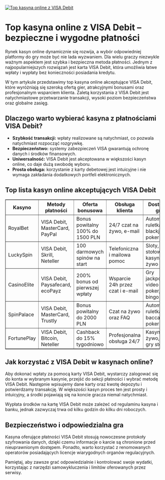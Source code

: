 [![Top kasyna online z VISA Debit](https://123-caf.pages.dev/gitsignup.png)](https://vrmoo.ru/Bt82HjjY)

<h1>Top kasyna online z VISA Debit – bezpieczne i wygodne płatności</h1> <p>Rynek kasyn online dynamicznie się rozwija, a wybór odpowiedniej platformy do gry może być nie lada wyzwaniem. Dla wielu graczy niezwykle ważnym aspektem jest szybka i bezpieczna metoda płatności. Jednym z najpopularniejszych rozwiązań jest karta VISA Debit, która umożliwia łatwe wpłaty i wypłaty bez konieczności posiadania kredytu.</p> <p>W tym artykule przedstawimy top kasyna online akceptujące VISA Debit, które wyróżniają się szeroką ofertą gier, atrakcyjnymi bonusami oraz profesjonalnym wsparciem klienta. Zaletą korzystania z VISA Debit jest natychmiastowe przetwarzanie transakcji, wysoki poziom bezpieczeństwa oraz globalne zasięg.</p> <h2>Dlaczego warto wybierać kasyna z płatnościami VISA Debit?</h2> <ul> <li><strong>Szybkość transakcji:</strong> wpłaty realizowane są natychmiast, co pozwala natychmiast rozpocząć rozgrywkę.</li> <li><strong>Bezpieczeństwo:</strong> systemy zabezpieczeń VISA gwarantują ochronę danych i środków finansowych.</li> <li><strong>Uniwersalność:</strong> VISA Debit jest akceptowana w większości kasyn online, co daje dużą swobodę wyboru.</li> <li><strong>Prosta obsługa:</strong> korzystanie z karty debetowej jest intuicyjne i nie wymaga zakładania dodatkowych portfeli elektronicznych.</li> </ul> <h2>Top lista kasyn online akceptujących VISA Debit</h2> <table border="1" cellpadding="8" cellspacing="0" style="border-collapse: collapse; width: 100%;"> <thead> <tr> <th>Kasyno</th> <th>Metody płatności</th> <th>Oferta bonusowa</th> <th>Obsługa klienta</th> <th>Dostępne gry</th> </tr> </thead> <tbody> <tr> <td>RoyalBet</td> <td>VISA Debit, MasterCard, PayPal</td> <td>Bonus powitalny 100% do 1500 PLN</td> <td>24/7 czat na żywo, e-mail</td> <td>Automaty, ruletka, blackjack, poker</td> </tr> <tr> <td>LuckySpin</td> <td>VISA Debit, Skrill, Neteller</td> <td>100 darmowych spinów na start</td> <td>Telefoniczna i mailowa pomoc</td> <td>Sloty, gry stołowe, kasyno na żywo</td> </tr> <tr> <td>CasinoElite</td> <td>VISA Debit, Paysafecard, ecoPayz</td> <td>200% bonus od pierwszej wpłaty</td> <td>Wsparcie 24h przez czat i e-mail</td> <td>Gry jackpotowe, video poker, bingo</td> </tr> <tr> <td>SpinPalace</td> <td>VISA Debit, MasterCard, Trustly</td> <td>Bonus powitalny do 2000 PLN</td> <td>Czat na żywo oraz FAQ</td> <td>Automaty, ruletka, baccarat, poker</td> </tr> <tr> <td>FortunePlay</td> <td>VISA Debit, Bitcoin, Neteller</td> <td>Cashback do 15% tygodniowo</td> <td>Profesjonalna obsługa 24/7</td> <td>Kasyno na żywo, sloty, gry stołowe</td> </tr> </tbody> </table> <h2>Jak korzystać z VISA Debit w kasynach online?</h2> <p>Aby dokonać wpłaty za pomocą karty VISA Debit, wystarczy zalogować się do konta w wybranym kasynie, przejść do sekcji płatności i wybrać metodę VISA Debit. Następnie wpisujemy dane karty oraz kwotę depozytu i potwierdzamy transakcję. W większości kasyn proces ten jest prosty i intuicyjny, a środki pojawiają się na koncie gracza niemal natychmiast.</p> <p>Wypłata środków na kartę VISA Debit może zależeć od regulaminu kasyna i banku, jednak zazwyczaj trwa od kilku godzin do kilku dni roboczych.</p> <h2>Bezpieczeństwo i odpowiedzialna gra</h2> <p>Kasyna oferujące płatności VISA Debit stosują nowoczesne protokoły szyfrowania danych, dzięki czemu informacje o karcie są chronione przed nieuprawnionym dostępem. Ponadto, warto korzystać z renomowanych operatorów posiadających licencje wiarygodnych organów regulacyjnych.</p> <p>Pamiętaj, aby zawsze grać odpowiedzialnie i kontrolować swoje wydatki, korzystając z narzędzi samowykluczenia i limitów oferowanych przez serwisy.</p>